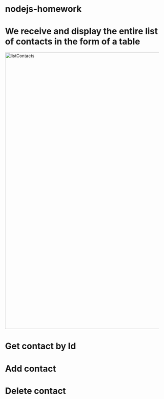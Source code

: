 # nodejs-homework

# We receive and display the entire list of contacts in the form of a table
<img width="907" alt="listContacts" src="https://user-images.githubusercontent.com/75982525/138692372-58e6f97f-d6fa-4659-bbc0-ffc7bae32073.png">


# Get contact by Id

# Add contact

# Delete contact
